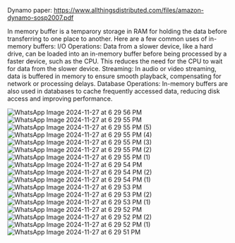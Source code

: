 
Dynamo paper:
https://www.allthingsdistributed.com/files/amazon-dynamo-sosp2007.pdf 


In memory buffer is a temparory storage in RAM for holding the data before transferring to one place to another.
Here are a few common uses of in-memory buffers:
I/O Operations: Data from a slower device, like a hard drive, can be loaded into an in-memory buffer before being processed by a faster device, such as the CPU. This reduces the need for the CPU to wait for data from the slower device.
Streaming: In audio or video streaming, data is buffered in memory to ensure smooth playback, compensating for network or processing delays.
Database Operations: In-memory buffers are also used in databases to cache frequently accessed data, reducing disk access and improving performance.


![WhatsApp Image 2024-11-27 at 6 29 56 PM](https://github.com/user-attachments/assets/172bb3a0-f8d4-417a-a60c-00c09ee51d51)
![WhatsApp Image 2024-11-27 at 6 29 55 PM](https://github.com/user-attachments/assets/9b40929f-7c41-4040-8cac-bdd25110e616)
![WhatsApp Image 2024-11-27 at 6 29 55 PM (5)](https://github.com/user-attachments/assets/07cd4f72-6c2d-4a82-9294-30bb2af80519)
![WhatsApp Image 2024-11-27 at 6 29 55 PM (4)](https://github.com/user-attachments/assets/3c910cdf-f9cb-4fc0-a6e1-47a6ba9f0eac)
![WhatsApp Image 2024-11-27 at 6 29 55 PM (3)](https://github.com/user-attachments/assets/911e33e5-1093-4331-af8b-5fef11c96299)
![WhatsApp Image 2024-11-27 at 6 29 55 PM (2)](https://github.com/user-attachments/assets/6eea4e66-9f5a-4fac-8d6f-5050bdc1c8d5)
![WhatsApp Image 2024-11-27 at 6 29 55 PM (1)](https://github.com/user-attachments/assets/34e6baea-c4ce-415f-9051-5bd5627b4751)
![WhatsApp Image 2024-11-27 at 6 29 54 PM](https://github.com/user-attachments/assets/bf81b722-ab00-4b5c-8fad-0ed717c49fe4)
![WhatsApp Image 2024-11-27 at 6 29 54 PM (2)](https://github.com/user-attachments/assets/e888a4a6-a0c3-4c6c-8263-4b53d841148a)
![WhatsApp Image 2024-11-27 at 6 29 54 PM (1)](https://github.com/user-attachments/assets/c214f9b7-9254-4a4f-9bee-478f36194edf)
![WhatsApp Image 2024-11-27 at 6 29 53 PM](https://github.com/user-attachments/assets/92e9a8b7-d806-4fc2-a64e-93457ecf72e5)
![WhatsApp Image 2024-11-27 at 6 29 53 PM (2)](https://github.com/user-attachments/assets/2a8368ed-aab4-45d1-83b4-bd97ba062970)
![WhatsApp Image 2024-11-27 at 6 29 53 PM (1)](https://github.com/user-attachments/assets/1dee6542-17be-41cd-9135-8d220e331ca3)
![WhatsApp Image 2024-11-27 at 6 29 52 PM](https://github.com/user-attachments/assets/b4a00697-7c1d-46f7-b8f5-02d73787b139)
![WhatsApp Image 2024-11-27 at 6 29 52 PM (2)](https://github.com/user-attachments/assets/d111bf3b-bcb9-481d-9483-bf80d977c30c)
![WhatsApp Image 2024-11-27 at 6 29 52 PM (1)](https://github.com/user-attachments/assets/e79599ce-a164-4c22-85b3-23b27dfd602d)
![WhatsApp Image 2024-11-27 at 6 29 51 PM](https://github.com/user-attachments/assets/200cfdec-830f-4b01-8011-301cf26a478b)
